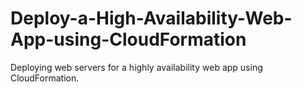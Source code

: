 # Deploy-a-High-Availability-Web-App-using-CloudFormation
Deploying web servers for a highly availability web app using CloudFormation.
